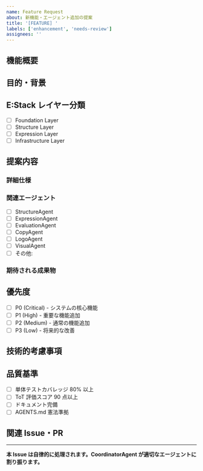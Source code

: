 ```yaml
---
name: Feature Request
about: 新機能・エージェント追加の提案
title: '[FEATURE] '
labels: ['enhancement', 'needs-review']
assignees: ''
---
```


## 機能概要

<!-- 追加したい機能の概要を記述 -->

## 目的・背景

<!-- なぜこの機能が必要か、どのような問題を解決するか -->

## E:Stack レイヤー分類

- [ ] Foundation Layer
- [ ] Structure Layer
- [ ] Expression Layer
- [ ] Infrastructure Layer

## 提案内容

### 詳細仕様

<!-- 具体的な実装内容 -->

### 関連エージェント

<!-- この機能に関わるエージェント -->
- [ ] StructureAgent
- [ ] ExpressionAgent
- [ ] EvaluationAgent
- [ ] CopyAgent
- [ ] LogoAgent
- [ ] VisualAgent
- [ ] その他:

### 期待される成果物

<!-- この機能が完成した際の成果物 -->

## 優先度

- [ ] P0 (Critical) - システムの核心機能
- [ ] P1 (High) - 重要な機能追加
- [ ] P2 (Medium) - 通常の機能追加
- [ ] P3 (Low) - 将来的な改善

## 技術的考慮事項

<!-- 技術スタック、依存関係、パフォーマンスへの影響など -->

## 品質基準

- [ ] 単体テストカバレッジ 80% 以上
- [ ] ToT 評価スコア 90 点以上
- [ ] ドキュメント完備
- [ ] AGENTS.md 憲法準拠

## 関連 Issue・PR

<!-- 関連する Issue や PR があれば記載 -->

---

**本 Issue は自律的に処理されます。CoordinatorAgent が適切なエージェントに割り振ります。**
